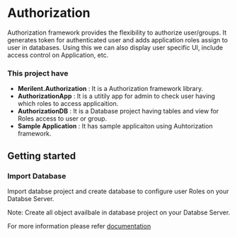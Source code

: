 # Authorization #

Authorization framework provides the flexibility to authorize user/groups. It generates token for authenticated user and adds application roles assign to user in databases. Using this we can also display user specific UI, include access control on Application, etc.

### This project have ###

  * **Merilent.Authorization** : It is a Authorization framework library.
  * **AuthorizationApp**       : It is a utitily app for admin to check user having which roles to access applicaition.
  * **AuthorizationDB**        : It is a Database project having tables and view for Roles access to user or group.
  * **Sample Application**     : It has sample applicaiton using Auhtorization framework.


## Getting started ##
### Import Database ###
 
Import databse project and create database to configure user Roles on your Databse Server.

Note: Create all object availbale  in database project on your Databse Server.

For more information please refer [documentation](https://github.com/Merilent/Authorization/wiki)



